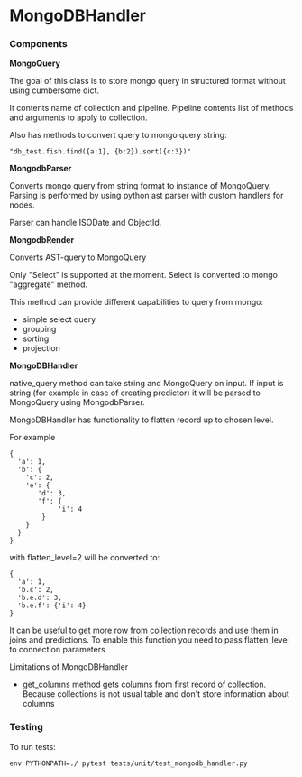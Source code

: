 
# MongoDBHandler 

### Components

**MongoQuery**

The goal of this class is to store mongo query in structured format without using cumbersome dict.

It contents name of collection and pipeline. 
Pipeline contents list of methods and arguments to apply to collection. 

Also has methods to convert query to mongo query string: 
```
"db_test.fish.find({a:1}, {b:2}).sort({c:3})"
```

**MongodbParser**

Converts mongo query from string format to instance of MongoQuery. 
Parsing is performed by using python ast parser with custom handlers for nodes.

Parser can handle ISODate and ObjectId.

**MongodbRender**

Converts AST-query to MongoQuery

Only "Select" is supported at the moment. 
Select is converted to mongo "aggregate" method.

This method can provide different capabilities to query from mongo:
- simple select query
- grouping
- sorting
- projection

**MongoDBHandler**

native_query method can take string and MongoQuery on input. 
If input is string (for example in case of creating predictor)
it will be parsed to MongoQuery using MongodbParser.

MongoDBHandler has functionality to flatten record up to chosen level.

For example
```
{ 
  'a': 1,
  'b': {
    'c': 2,
    'e': {
       'd': 3,
       'f': {
            'i': 4
        }
    }
  }  
}
```
with flatten_level=2 will be converted to:
```
{ 
  'a': 1,
  'b.c': 2,
  'b.e.d': 3,
  'b.e.f': {'i': 4}
}
```
It can be useful to get more row from collection records 
and use them in joins and predictions.
To enable this function you need to pass flatten_level to connection parameters

Limitations of MongoDBHandler
- get_columns method gets columns from first record of collection.
Because collections is not usual table and don't store information about columns  

### Testing

To run tests:

```
env PYTHONPATH=./ pytest tests/unit/test_mongodb_handler.py
```
